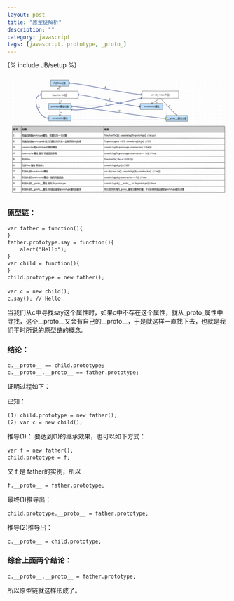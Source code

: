 ```yaml
---
layout: post
title: "原型链解析"
description: ""
category: javascript
tags: [javascript, prototype, _proto_]
---
```

{% include JB/setup %}

<img src="/assets/images/yuan-xing-lian-jie-xi/chain.jpg" width="650px" />

<!-- more -->

### 原型链：

```
var father = function(){
}
father.prototype.say = function(){
    alert("Hello");
}
var child = function(){
}
child.prototype = new father();

var c = new child();
c.say(); // Hello
```

当我们从c中寻找say这个属性时，如果c中不存在这个属性，就从_proto_属性中寻找，这个__proto__又会有自己的__proto__，于是就这样一直找下去，也就是我们平时所说的原型链的概念。

### 结论：

```
c.__proto__ == child.prototype;
c.__proto__.__proto__ == father.prototype;
```

证明过程如下：

已知：

```
(1) child.prototype = new father();
(2) var c = new child();
```

推导(1)：
要达到(1)的继承效果，也可以如下方式：

```
var f = new father(); 
child.prototype = f; 
```

又 f 是 father的实例，所以

```
f.__proto__ = father.prototype;
```

最终(1)推导出：

```
child.prototype.__proto__ = father.prototype;
```

推导(2)推导出：

```
c.__proto__ = child.prototype;
```

### 综合上面两个结论：

```
c.__proto__.__proto__ = father.prototype;
```

所以原型链就这样形成了。